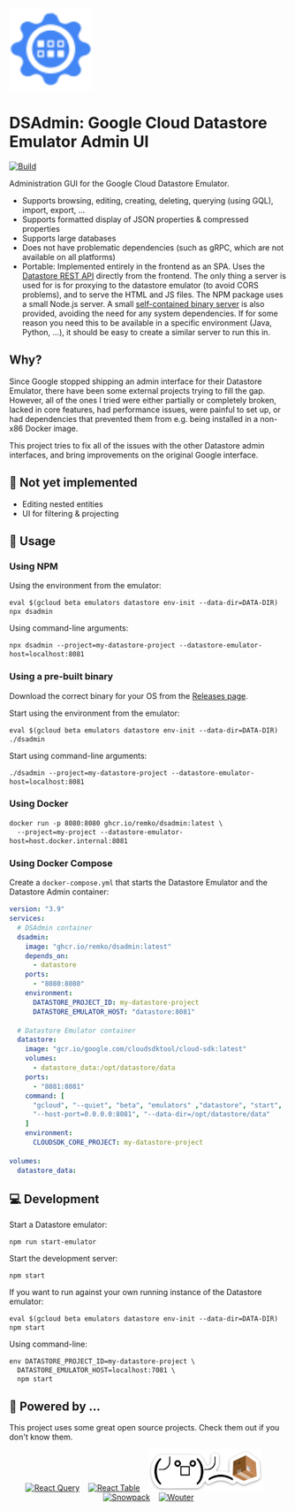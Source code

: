 <img src="./doc/logo.svg" height="150">

# DSAdmin: Google Cloud Datastore Emulator Admin UI

[![Build](https://github.com/remko/dsadmin/actions/workflows/build.yml/badge.svg)](https://github.com/remko/dsadmin/actions/workflows/build.yml)


Administration GUI for the Google Cloud Datastore Emulator.

- Supports browsing, editing, creating, deleting, querying (using GQL), import, export, ...
- Supports formatted display of JSON properties & compressed properties
- Supports large databases
- Does not have problematic dependencies (such as gRPC, which are not available
  on all platforms)
- Portable: Implemented entirely in the frontend as an SPA. 
  Uses the [Datastore REST API](https://cloud.google.com/datastore/docs/reference/data/rest) directly from
  the frontend. The only thing a server is used for is for proxying to the datastore emulator 
  (to avoid CORS problems), and to serve the HTML and JS files. 
  The NPM package uses a small Node.js server. A small [self-contained binary server](https://github.com/remko/dsadmin/releases)
  is also provided, avoiding the need for any system dependencies.
  If for some reason you need this to be available in a specific environment (Java, Python, ...), it should 
  be easy to create a similar server to run this in.
  

## Why?

Since Google stopped shipping an admin interface for their Datastore Emulator,
there have been some external projects trying to fill the gap. However, all of
the ones I tried were either partially or completely broken, lacked in core
features, had performance issues, were painful to set up, or had dependencies
that prevented them from e.g. being installed in a non-x86 Docker image.

This project tries to fix all of the issues with the other Datastore admin
interfaces, and bring improvements on the original Google interface.


## 🚧 Not yet implemented

- Editing nested entities
- UI for filtering & projecting


## 📖 Usage

### Using NPM

Using the environment from the emulator:

    eval $(gcloud beta emulators datastore env-init --data-dir=DATA-DIR)
    npx dsadmin

Using command-line arguments:

    npx dsadmin --project=my-datastore-project --datastore-emulator-host=localhost:8081

### Using a pre-built binary

Download the correct binary for your OS 
from the [Releases page](https://github.com/remko/dsadmin/releases).

Start using the environment from the emulator:

    eval $(gcloud beta emulators datastore env-init --data-dir=DATA-DIR)
    ./dsadmin
    
Start using command-line arguments:

    ./dsadmin --project=my-datastore-project --datastore-emulator-host=localhost:8081

### Using Docker

    docker run -p 8080:8080 ghcr.io/remko/dsadmin:latest \
      --project=my-project --datastore-emulator-host=host.docker.internal:8081

### Using Docker Compose

Create a `docker-compose.yml` that starts the Datastore Emulator and the Datastore Admin
container:

```yaml
version: "3.9"
services:
  # DSAdmin container
  dsadmin:
    image: "ghcr.io/remko/dsadmin:latest"
    depends_on:
      - datastore
    ports:
      - "8080:8080"
    environment:
      DATASTORE_PROJECT_ID: my-datastore-project
      DATASTORE_EMULATOR_HOST: "datastore:8081"

  # Datastore Emulator container
  datastore:
    image: "gcr.io/google.com/cloudsdktool/cloud-sdk:latest"
    volumes:
      - datastore_data:/opt/datastore/data
    ports:
      - "8081:8081"
    command: [
      "gcloud", "--quiet", "beta", "emulators" ,"datastore", "start", 
      "--host-port=0.0.0.0:8081", "--data-dir=/opt/datastore/data"
    ]
    environment:
      CLOUDSDK_CORE_PROJECT: my-datastore-project

volumes:
  datastore_data:
```

## 💻 Development

Start a Datastore emulator:

    npm run start-emulator
    
Start the development server:

    npm start

If you want to run against your own running instance of the Datastore emulator:

    eval $(gcloud beta emulators datastore env-init --data-dir=DATA-DIR)
    npm start

Using command-line:

    env DATASTORE_PROJECT_ID=my-datastore-project \
      DATASTORE_EMULATOR_HOST=localhost:7081 \
      npm start

## 🔋 Powered by ...

This project uses some great open source projects. Check them out if you don't know them.

<div align="center">
<a href="https://react-query.tanstack.com"><img src="https://raw.githubusercontent.com/tannerlinsley/react-query/master/docs/src/images/logo.svg" height=70 alt="React Query"/></a>&nbsp;&nbsp;&nbsp;&nbsp;<a href="https://react-table.tanstack.com"><img src="https://raw.githubusercontent.com/tannerlinsley/react-table/master/docs/src/images/logo-light.svg" height=75 alt="React Table"/></a>&nbsp;&nbsp;&nbsp;&nbsp;<a href="https://github.com/google/ko"><img src="https://github.com/google/ko/raw/main/logo/ko.png" height=75 alt="ko"/></a>&nbsp;&nbsp;&nbsp;&nbsp;<a href="https://www.snowpack.dev"><img src="https://github.com/snowpackjs/snowpack/raw/main/www/public/img/logo.png" height=75 alt="Snowpack"/></a>&nbsp;&nbsp;&nbsp;&nbsp;<a href="https://github.com/molefrog/wouter"><img src="https://raw.githubusercontent.com/molefrog/wouter/master/assets/logo.svg" height=75 alt="Wouter"/></a>
</div>
